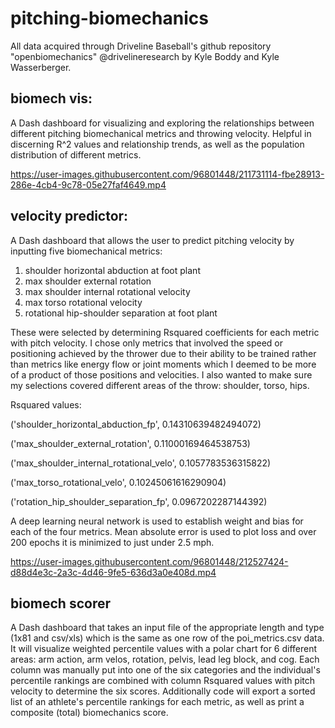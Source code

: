 # pitching-biomechanics
All data acquired through Driveline Baseball's github repository "openbiomechanics" @drivelineresearch by Kyle Boddy and Kyle Wasserberger.
## biomech vis:
A Dash dashboard for visualizing and exploring the relationships between different pitching biomechanical metrics and throwing velocity. Helpful in discerning R^2 values and relationship trends, as well as the population distribution of different metrics.

https://user-images.githubusercontent.com/96801448/211731114-fbe28913-286e-4cb4-9c78-05e27faf4649.mp4

## velocity predictor:
A Dash dashboard that allows the user to predict pitching velocity by inputting five biomechanical metrics:
1. shoulder horizontal abduction at foot plant
2. max shoulder external rotation
3. max shoulder internal rotational velocity
4. max torso rotational velocity
5. rotational hip-shoulder separation at foot plant

These were selected by determining Rsquared coefficients for each metric with pitch velocity. I chose only metrics that involved the speed or positioning achieved by the thrower due to their ability to be trained rather than metrics like energy flow or joint moments which I deemed to be more of a product of those positions and velocities. I also wanted to make sure my selections covered different areas of the throw: shoulder, torso, hips.

Rsquared values:

('shoulder_horizontal_abduction_fp', 0.14310639482494072)

('max_shoulder_external_rotation', 0.11000169464538753)

('max_shoulder_internal_rotational_velo', 0.1057783536315822)

('max_torso_rotational_velo', 0.10245061616290904)

('rotation_hip_shoulder_separation_fp', 0.0967202287144392)

A deep learning neural network is used to establish weight and bias for each of the four metrics. Mean absolute error is used to plot loss and over 200 epochs it is minimized to just under 2.5 mph.

https://user-images.githubusercontent.com/96801448/212527424-d88d4e3c-2a3c-4d46-9fe5-636d3a0e408d.mp4

## biomech scorer
A Dash dashboard that takes an input file of the appropriate length and type (1x81 and csv/xls) which is the same as one row of the poi_metrics.csv data. It will visualize weighted percentile values with a polar chart for 6 different areas: arm action, arm velos, rotation, pelvis, lead leg block, and cog. Each column was manually put into one of the six categories and the individual's percentile rankings are combined with column Rsquared values with pitch velocity to determine the six scores. Additionally code will export a sorted list of an athlete's percentile rankings for each metric, as well as print a composite (total) biomechanics score.
